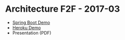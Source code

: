 # Architecture F2F - 2017-03

- [Spring Boot Demo](./README-spring-boot-demo.md)
- [Heroku Demo](./README-heroku-demo.md)
- Presentation (PDF)

